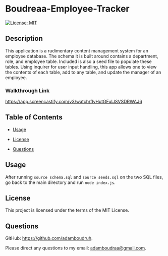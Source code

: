
# Boudreaa-Employee-Tracker

[![License: MIT](https://img.shields.io/badge/License-MIT-yellow.svg)](https://opensource.org/licenses/MIT)


## Description
This application is a rudimentary content management system for an employee database. The schema it is built around contains a department, role, and employee table. Included is also a seed file to populate these tables. Using inquirer for user input handling, this app allows one to view the contents of each table, add to any table, and update the manager of an employee.

### Walkthrough Link
https://app.screencastify.com/v3/watch/flvHutGFuIJSVSDRWAJ6 


## Table of Contents

- [Usage](#usage)

- [License](#license)

- [Questions](#questions)


## Usage
After running `source schema.sql` and `source seeds.sql` on the two SQL files, go back to the main directory and run `node index.js`.


## License
This project is licensed under the terms of the MIT License.


## Questions

GitHub: https://github.com/adamboudruh.

Please direct any questions to my email: [adamboudraa@gmail.com](mailto:adamboudraa@gmail.com).

    
